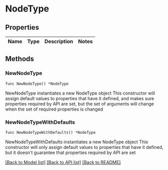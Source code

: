 # NodeType

## Properties

Name | Type | Description | Notes
------------ | ------------- | ------------- | -------------

## Methods

### NewNodeType

`func NewNodeType() *NodeType`

NewNodeType instantiates a new NodeType object
This constructor will assign default values to properties that have it defined,
and makes sure properties required by API are set, but the set of arguments
will change when the set of required properties is changed

### NewNodeTypeWithDefaults

`func NewNodeTypeWithDefaults() *NodeType`

NewNodeTypeWithDefaults instantiates a new NodeType object
This constructor will only assign default values to properties that have it defined,
but it doesn't guarantee that properties required by API are set


[[Back to Model list]](../README.md#documentation-for-models) [[Back to API list]](../README.md#documentation-for-api-endpoints) [[Back to README]](../README.md)


